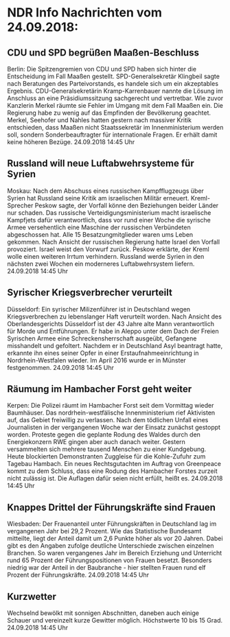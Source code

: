 # NDR Info Nachrichten vom 24.09.2018:


## CDU und SPD begrüßen Maaßen-Beschluss
Berlin: Die Spitzengremien von CDU und SPD haben sich hinter die Entscheidung im Fall Maaßen gestellt. SPD-Generalsekretär Klingbeil sagte nach Beratungen des Parteivorstands, es handele sich um ein akzeptables Ergebnis. CDU-Generalsekretärin Kramp-Karrenbauer nannte die Lösung im Anschluss an eine Präsidiumssitzung sachgerecht und vertretbar. Wie zuvor Kanzlerin Merkel räumte sie Fehler im Umgang mit dem Fall Maaßen ein. Die Regierung habe zu wenig auf das Empfinden der Bevölkerung geachtet. Merkel, Seehofer und Nahles hatten gestern nach massiver Kritik entschieden, dass Maaßen nicht Staatssekretär im Innenministerium werden soll, sondern Sonderbeauftragter für internationale Fragen. Er erhält damit keine höheren Bezüge. 24.09.2018 14:45 Uhr 

## Russland will neue Luftabwehrsysteme für Syrien
Moskau: Nach dem Abschuss eines russischen Kampfflugzeugs über Syrien hat Russland seine Kritik am israelischen Militär erneuert. Kreml-Sprecher Peskow sagte, der Vorfall könne den Beziehungen beider Länder nur schaden. Das russische Verteidigungsministerium macht israelische Kampfjets dafür verantwortlich, dass vor rund einer Woche die syrische Armee versehentlich eine Maschine der russischen Verbündeten abgeschossen hat. Alle 15 Besatzungmitglieder waren ums Leben gekommen. Nach Ansicht der russischen Regierung hatte Israel den Vorfall provoziert. Israel weist den Vorwurf zurück. Peskow erklärte, der Kreml wolle einen weiteren Irrtum verhindern. Russland werde Syrien in den nächsten zwei Wochen ein moderneres Luftabwehrsystem liefern. 24.09.2018 14:45 Uhr 

## Syrischer Kriegsverbrecher verurteilt
Düsseldorf: Ein syrischer Milizenführer ist in Deutschland wegen Kriegsverbrechen zu lebenslanger Haft verurteilt worden. Nach Ansicht des Oberlandesgerichts Düsseldorf ist der 43 Jahre alte Mann verantwortlich für Morde und Entführungen. Er habe in Aleppo unter dem Dach der Freien Syrischen Armee eine Schreckensherrschaft ausgeübt, Gefangene misshandelt und gefoltert. Nachdem er in Deutschland Asyl beantragt hatte, erkannte ihn eines seiner Opfer in einer Erstaufnahmeeinrichtung in Nordrhein-Westfalen wieder. Im April 2016 wurde er in Münster festgenommen. 24.09.2018 14:45 Uhr 

## Räumung im Hambacher Forst geht weiter
Kerpen: Die Polizei räumt im Hambacher Forst seit dem Vormittag wieder Baumhäuser. Das nordrhein-westfälische Innenministerium rief Aktivisten auf, das Gebiet freiwillig zu verlassen. Nach dem tödlichen Unfall eines Journalisten in der vergangenen Woche war der Einsatz zunächst gestoppt worden. Proteste gegen die geplante Rodung des Waldes durch den Energiekonzern RWE gingen aber auch danach weiter. Gestern versammelten sich mehrere tausend Menschen zu einer Kundgebung. Heute blockierten Demonstranten Zuggleise für die Kohle-Zufuhr zum Tagebau Hambach. Ein neues Rechtsgutachten im Auftrag von Greenpeace kommt zu dem Schluss, dass eine Rodung des Hambacher Forstes zurzeit nicht zulässig ist. Die Auflagen dafür seien nicht erfüllt, heißt es. 24.09.2018 14:45 Uhr 

## Knappes Drittel der Führungskräfte sind Frauen
Wiesbaden: Der Frauenanteil unter Führungskräften in Deutschland lag im vergangenen Jahr bei 29,2 Prozent. Wie das Statistische Bundesamt mitteilte, liegt der Anteil damit um 2,6 Punkte höher als vor 20 Jahren. Dabei gibt es den Angaben zufolge deutliche Unterschiede zwischen einzelnen Branchen. So waren vergangenes Jahr im Bereich Erziehung und Unterricht rund 65 Prozent der Führungspositionen von Frauen besetzt. Besonders niedrig war der Anteil in der Baubranche - hier stellten Frauen rund elf Prozent der Führungskräfte. 24.09.2018 14:45 Uhr 

## Kurzwetter
Wechselnd bewölkt mit sonnigen Abschnitten, daneben auch einige Schauer und vereinzelt kurze Gewitter möglich. Höchstwerte 10 bis 15 Grad. 24.09.2018 14:45 Uhr 
